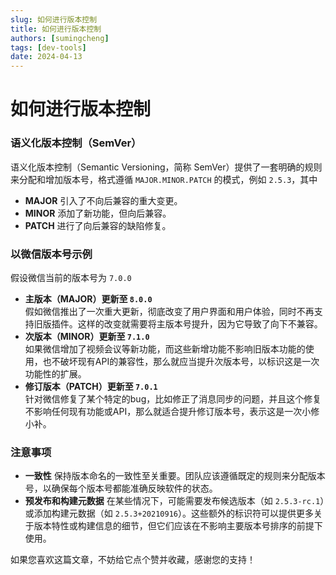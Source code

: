 ```yaml
---
slug: 如何进行版本控制
title: 如何进行版本控制
authors: [sumingcheng]
tags: [dev-tools]
date: 2024-04-13
---
```


# 如何进行版本控制



 

### 语义化版本控制（SemVer）  

语义化版本控制（Semantic Versioning，简称 SemVer）提供了一套明确的规则来分配和增加版本号，格式遵循 `MAJOR.MINOR.PATCH` 的模式，例如 `2.5.3`，其中

* **MAJOR** 引入了不向后兼容的重大变更。
* **MINOR** 添加了新功能，但向后兼容。
* **PATCH** 进行了向后兼容的缺陷修复。

### 以微信版本号示例  

假设微信当前的版本号为 `7.0.0`

* **主版本（MAJOR）更新至 `8.0.0`**   
  假如微信推出了一次重大更新，彻底改变了用户界面和用户体验，同时不再支持旧版插件。这样的改变就需要将主版本号提升，因为它导致了向下不兼容。
* **次版本（MINOR）更新至 `7.1.0`**   
  如果微信增加了视频会议等新功能，而这些新增功能不影响旧版本功能的使用，也不破坏现有API的兼容性，那么就应当提升次版本号，以标识这是一次功能性的扩展。
* **修订版本（PATCH）更新至 `7.0.1`**   
  针对微信修复了某个特定的bug，比如修正了消息同步的问题，并且这个修复不影响任何现有功能或API，那么就适合提升修订版本号，表示这是一次小修小补。

### 注意事项  

* **一致性** 保持版本命名的一致性至关重要。团队应该遵循既定的规则来分配版本号，以确保每个版本号都能准确反映软件的状态。
* **预发布和构建元数据** 在某些情况下，可能需要发布候选版本（如 `2.5.3-rc.1`）或添加构建元数据（如 `2.5.3+20210916`）。这些额外的标识符可以提供更多关于版本特性或构建信息的细节，但它们应该在不影响主要版本号排序的前提下使用。

如果您喜欢这篇文章，不妨给它点个赞并收藏，感谢您的支持！